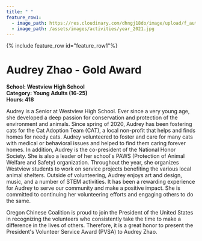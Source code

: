 ```yaml
---
title: " "
feature_row1:
  - image_path: https://res.cloudinary.com/dhngj18do/image/upload/f_auto,q_auto/v1/images/pvsa/2021_Audrey_Zhao
  - image_path: /assets/images/activities/year_2021.jpg
---
```


{% include feature_row id="feature_row1"%}

# Audrey Zhao - Gold Award

**School: Westview High School**  
**Category: Young Adults (16-25)**  
**Hours: 418**  

Audrey is a Senior at Westview High School. Ever since a very young age, she developed a deep passion for conservation and protection of the environment and animals. Since spring of 2020, Audrey has been fostering cats for the Cat Adoption Team (CAT), a local non-profit that helps and finds homes for needy cats. Audrey volunteered to foster and care for many cats with medical or behavioral issues and helped to find them caring forever homes. In addition, Audrey is the co-president of the National Honor Society.  She is also a leader of her school's PAWS (Protection of Animal Welfare and Safety) organization. Throughout the year, she organizes Westview students to work on service projects benefiting the various local animal shelters. Outside of volunteering, Audrey enjoys art and design, music, and a number of STEM activities. It has been a rewarding experience for Audrey to serve our community and make a positive impact. She is committed to continuing her volunteering efforts and engaging others to do the same.

Oregon Chinese Coalition is proud to join the President of the United States in recognizing the volunteers who consistently take the time to make a difference in the lives of others. Therefore, it is a great honor to present the President's Volunteer Service Award (PVSA) to Audrey Zhao.
